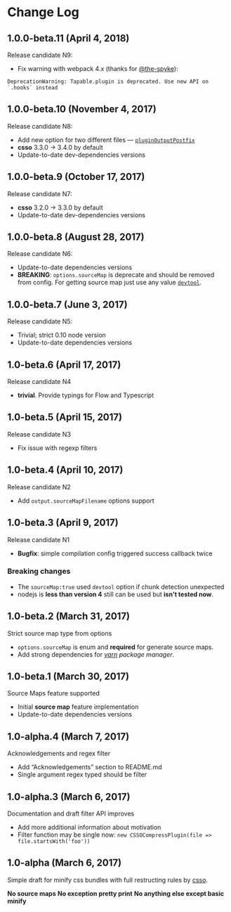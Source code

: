 # Change Log

## 1.0.0-beta.11 (April 4, 2018)

Release candidate N9:

* Fix warning with webpack 4.x (thanks for [@the-spyke](https://github.com/the-spyke)):
```
DeprecationWarning: Tapable.plugin is deprecated. Use new API on `.hooks` instead
```

## 1.0.0-beta.10 (November 4, 2017)

Release candidate N8:

* Add new option for two different files — [`pluginOutputPostfix`](https://github.com/zoobestik/csso-webpack-plugin/commit/7da22c9c34c2172148049912589b507d7309a852#diff-04c6e90faac2675aa89e2176d2eec7d8R42)
* **csso** 3.3.0 -> 3.4.0 by default
* Update-to-date dev-dependencies versions

## 1.0.0-beta.9 (October 17, 2017)

Release candidate N7:

* **csso** 3.2.0 -> 3.3.0 by default
* Update-to-date dev-dependencies versions

## 1.0.0-beta.8 (August 28, 2017)

Release candidate N6:

* Update-to-date dependencies versions
* **BREAKING**: `options.sourceMap` is deprecate and should be removed from config.
  For getting source map just use any value [`devtool`](https://webpack.js.org/configuration/devtool/#devtool).

## 1.0.0-beta.7 (June 3, 2017)

Release candidate N5:

* Trivial; strict 0.10 node version
* Update-to-date dependencies versions

## 1.0-beta.6 (April 17, 2017)

Release candidate N4

* **trivial**. Provide typings for Flow and Typescript

## 1.0-beta.5 (April 15, 2017)

Release candidate N3

* Fix issue with regexp filters

## 1.0-beta.4 (April 10, 2017)

Release candidate N2

* Add `output.sourceMapFilename` options support

## 1.0-beta.3 (April 9, 2017)

Release candidate N1

* **Bugfix**: simple compilation config triggered success callback twice

### Breaking changes
* The `sourceMap:true` used `devtool` option if chunk detection unexpected
* nodejs is **less than version 4** still can be used but **isn't tested now**.

## 1.0-beta.2 (March 31, 2017)

Strict source map type from options

* `options.sourceMap` is enum and **required** for generate source maps.
* Add strong dependencies for *[yarn](https://yarnpkg.com/en/) package manager*.

## 1.0-beta.1 (March 30, 2017)

Source Maps feature supported 

* Initial **source map** feature implementation
* Update-to-date dependencies versions

## 1.0-alpha.4 (March 7, 2017)

Acknowledgements and regex filter

* Add “Acknowledgements” section to README.md
* Single argument regex typed should be filter

## 1.0-alpha.3 (March 6, 2017)

Documentation and draft filter API improves

* Add more additional information about motivation
* Filter function may be single now: `new CSSOCompressPlugin(file => file.startsWith('foo'))`

## 1.0-alpha (March 6, 2017)

Simple draft for minify css bundles with full restructing rules by [csso](https://github.com/csso/csso).

**No source maps**
**No exception pretty print**
**No anything else except basic minify**
